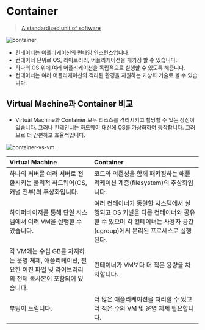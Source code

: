# Container
> [A standardized unit of software](https://www.docker.com/resources/what-container)

![container](https://pages.oss.navercorp.com/taeyeonkim/docker-example/static/container.png)

 - 컨테이너는 어플리케이션의 런타임 인스턴스입니다.
 - 컨테이너 단위로 OS, 라이브러리, 어플리케이션을 패키징 할 수 있습니다.
 - 하나의 OS 위에 여러 어플리케이션을 독립적으로 실행할 수 있도록 해줍니다.
 - 컨테이너는 여러 어플리케이션의 격리된 환경을 지원하는 가상화 기술로 볼 수 있습니다.
 
 
## Virtual Machine과 Container 비교
 - Virtual Machine과 Container 모두 리소스를 격리시키고 할당할 수 있는 장점이 있습니다. 그러나 컨테인너는 하드웨어 대신에 OS를 가상화하여 동작합니다. 그러므로 더 간편하고 효율적입니다.
 
![container-vs-vm](https://pages.oss.navercorp.com/taeyeonkim/docker-example/static/container-vs-vm.png)

|  Virtual Machine        | Container          |
|:-------------|:------------------|
| 하나의 서버를 여러 서버로 전환시키는 물리적 하드웨어(OS, 커널 전부)의 추상화입니다. | 코드와 의존성을 함께 패키징하는 애플리케이션 계층(filesystem)의 추상화입니다. |
| 하이퍼바이저를 통해 단일 시스템에서 여러 VM을 실행할 수 있습니다. | 여러 컨테이너가 동일한 시스템에서 실행되고 OS 커널을 다른 컨테이너와 공유할 수 있으며 각 컨테이너는 사용자 공간(cgroup)에서 분리된 프로세스로 실행된다.|
| 각 VM에는 수십 GB를 차지하는 운영 체제, 애플리케이션, 필요한 이진 파일 및 라이브러리의 전체 복사본이 포함되어 있습니다.| 컨테이너가 VM보다 더 적은 용량을 차지합니다.|
| 부팅이 느립니다.    | 더 많은 애플리케이션을 처리할 수 있고 더 적은 수의 VM 및 운영 체제 필요합니다.  |

